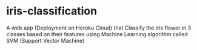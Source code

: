 # iris-classification
A web app (Deployment on Heroku Cloud) that Classify the iris flower in 3 classes based on their features using Machine Learning algorithm called SVM (Support Vector Machine)
